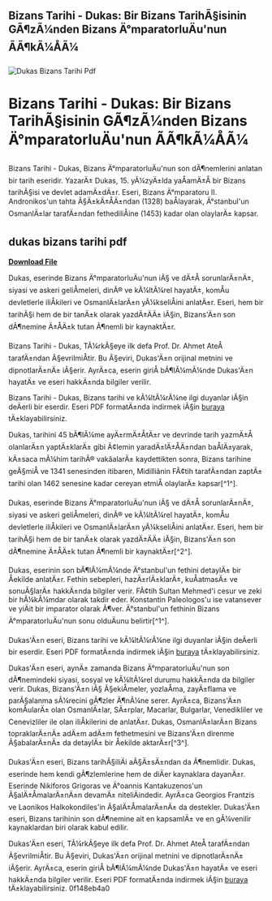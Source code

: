 ## Bizans Tarihi - Dukas: Bir Bizans TarihÃ§isinin GÃ¶zÃ¼nden Bizans Ä°mparatorluÄu'nun ÃÃ¶kÃ¼ÅÃ¼

 
![Dukas Bizans Tarihi Pdf](https://encrypted-tbn3.gstatic.com/images?q=tbn:ANd9GcR1NNnpBBIeevS4TDyYXMa6OnHPRe9rYFgvTm-cc8TmF5nATHj6puoJq3iI)

 
# Bizans Tarihi - Dukas: Bir Bizans TarihÃ§isinin GÃ¶zÃ¼nden Bizans Ä°mparatorluÄu'nun ÃÃ¶kÃ¼ÅÃ¼
 
Bizans Tarihi - Dukas, Bizans Ä°mparatorluÄu'nun son dÃ¶nemlerini anlatan bir tarih eseridir. YazarÄ± Dukas, 15. yÃ¼zyÄ±lda yaÅamÄ±Å bir Bizans tarihÃ§isi ve devlet adamÄ±dÄ±r. Eseri, Bizans Ä°mparatoru II. Andronikos'un tahta Ã§Ä±kÄ±ÅÄ±ndan (1328) baÅlayarak, Ä°stanbul'un OsmanlÄ±lar tarafÄ±ndan fethediliÅine (1453) kadar olan olaylarÄ± kapsar.
 
## dukas bizans tarihi pdf


[**Download File**](https://www.google.com/url?q=https%3A%2F%2Furlin.us%2F2tK3Fe&sa=D&sntz=1&usg=AOvVaw1kre954hHy2-6NRvDpsTay)

 
Dukas, eserinde Bizans Ä°mparatorluÄu'nun iÃ§ ve dÄ±Å sorunlarÄ±nÄ±, siyasi ve askeri geliÅmeleri, dinÃ® ve kÃ¼ltÃ¼rel hayatÄ±, komÅu devletlerle iliÅkileri ve OsmanlÄ±larÄ±n yÃ¼kseliÅini anlatÄ±r. Eseri, hem bir tarihÃ§i hem de bir tanÄ±k olarak yazdÄ±ÄÄ± iÃ§in, Bizans'Ä±n son dÃ¶nemine Ä±ÅÄ±k tutan Ã¶nemli bir kaynaktÄ±r.
 
Bizans Tarihi - Dukas, TÃ¼rkÃ§eye ilk defa Prof. Dr. Ahmet AteÅ tarafÄ±ndan Ã§evrilmiÅtir. Bu Ã§eviri, Dukas'Ä±n orijinal metnini ve dipnotlarÄ±nÄ± iÃ§erir. AyrÄ±ca, eserin giriÅ bÃ¶lÃ¼mÃ¼nde Dukas'Ä±n hayatÄ± ve eseri hakkÄ±nda bilgiler verilir.
 
Bizans Tarihi - Dukas, Bizans tarihi ve kÃ¼ltÃ¼rÃ¼ne ilgi duyanlar iÃ§in deÄerli bir eserdir. Eseri PDF formatÄ±nda indirmek iÃ§in [buraya](https://www.academia.edu/45042059/Bizans_Tarihi_Dukas) tÄ±klayabilirsiniz.

Dukas, tarihini 45 bÃ¶lÃ¼me ayÄ±rmÄ±ÅtÄ±r ve devrinde tarih yazmÄ±Å olanlarÄ±n yaptÄ±klarÄ± gibi Ã¢lemin yaradÄ±lÄ±ÅÄ±ndan baÅlÄ±yarak, kÄ±saca mÃ¼him tarihÃ® vakâalarÄ± kaydettikten sonra, Bizans tarihine geÃ§miÅ ve 1341 senesinden itibaren, Midilliânin FÃ¢tih tarafÄ±ndan zaptÄ± tarihi olan 1462 senesine kadar cereyan etmiÅ olaylarÄ± kapsar[^1^].
 
Dukas, eserinde Bizans Ä°mparatorluÄu'nun iÃ§ ve dÄ±Å sorunlarÄ±nÄ±, siyasi ve askeri geliÅmeleri, dinÃ® ve kÃ¼ltÃ¼rel hayatÄ±, komÅu devletlerle iliÅkileri ve OsmanlÄ±larÄ±n yÃ¼kseliÅini anlatÄ±r. Eseri, hem bir tarihÃ§i hem de bir tanÄ±k olarak yazdÄ±ÄÄ± iÃ§in, Bizans'Ä±n son dÃ¶nemine Ä±ÅÄ±k tutan Ã¶nemli bir kaynaktÄ±r[^2^].
 
Dukas, eserinin son bÃ¶lÃ¼mÃ¼nde Ä°stanbul'un fethini detaylÄ± bir Åekilde anlatÄ±r. Fethin sebepleri, hazÄ±rlÄ±klarÄ±, kuÅatmasÄ± ve sonuÃ§larÄ± hakkÄ±nda bilgiler verir. FÃ¢tih Sultan Mehmed'i cesur ve zeki bir hÃ¼kÃ¼mdar olarak takdir eder. Konstantin Paleologos'u ise vatansever ve yiÄit bir imparator olarak Ã¶ver. Ä°stanbul'un fethinin Bizans Ä°mparatorluÄu'nun sonu olduÄunu belirtir[^1^].
 
Dukas'Ä±n eseri, Bizans tarihi ve kÃ¼ltÃ¼rÃ¼ne ilgi duyanlar iÃ§in deÄerli bir eserdir. Eseri PDF formatÄ±nda indirmek iÃ§in [buraya](https://www.academia.edu/45042059/Bizans_Tarihi_Dukas) tÄ±klayabilirsiniz.

Dukas'Ä±n eseri, aynÄ± zamanda Bizans Ä°mparatorluÄu'nun son dÃ¶nemindeki siyasi, sosyal ve kÃ¼ltÃ¼rel durumu hakkÄ±nda da bilgiler verir. Dukas, Bizans'Ä±n iÃ§ Ã§ekiÅmeler, yozlaÅma, zayÄ±flama ve parÃ§alanma sÃ¼recini gÃ¶zler Ã¶nÃ¼ne serer. AyrÄ±ca, Bizans'Ä±n komÅularÄ± olan OsmanlÄ±lar, SÄ±rplar, Macarlar, Bulgarlar, Venedikliler ve Cenevizliler ile olan iliÅkilerini de anlatÄ±r. Dukas, OsmanlÄ±larÄ±n Bizans topraklarÄ±nÄ± adÄ±m adÄ±m fethetmesini ve Bizans'Ä±n direnme Ã§abalarÄ±nÄ± da detaylÄ± bir Åekilde aktarÄ±r[^3^].
 
Dukas'Ä±n eseri, Bizans tarihÃ§iliÄi aÃ§Ä±sÄ±ndan da Ã¶nemlidir. Dukas, eserinde hem kendi gÃ¶zlemlerine hem de diÄer kaynaklara dayanÄ±r. Eserinde Nikiforos Grigoras ve Ä°oannis Kantakuzenos'un Ã§alÄ±ÅmalarÄ±nÄ±n devamÄ± niteliÄindedir. AyrÄ±ca Georgios Frantzis ve Laonikos Halkokondiles'in Ã§alÄ±ÅmalarÄ±nÄ± da destekler. Dukas'Ä±n eseri, Bizans tarihinin son dÃ¶nemine ait en kapsamlÄ± ve en gÃ¼venilir kaynaklardan biri olarak kabul edilir.
 
Dukas'Ä±n eseri, TÃ¼rkÃ§eye ilk defa Prof. Dr. Ahmet AteÅ tarafÄ±ndan Ã§evrilmiÅtir. Bu Ã§eviri, Dukas'Ä±n orijinal metnini ve dipnotlarÄ±nÄ± iÃ§erir. AyrÄ±ca, eserin giriÅ bÃ¶lÃ¼mÃ¼nde Dukas'Ä±n hayatÄ± ve eseri hakkÄ±nda bilgiler verilir. Eseri PDF formatÄ±nda indirmek iÃ§in [buraya](https://www.academia.edu/45042059/Bizans_Tarihi_Dukas) tÄ±klayabilirsiniz.
 0f148eb4a0
